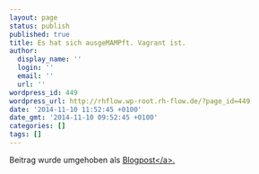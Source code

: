```yaml
---
layout: page
status: publish
published: true
title: Es hat sich ausgeMAMPft. Vagrant ist.
author:
  display_name: ''
  login: ''
  email: ''
  url: ''
wordpress_id: 449
wordpress_url: http://rhflow.wp-root.rh-flow.de/?page_id=449
date: '2014-11-10 11:52:45 +0100'
date_gmt: '2014-11-10 09:52:45 +0100'
categories: []
tags: []
---
```

<p>Beitrag wurde umgehoben als <a href="&#47;2014&#47;11&#47;11&#47;es-hat-sich-ausgemampft-vagrant-ist&#47;">Blogpost<&#47;a>.</p>
